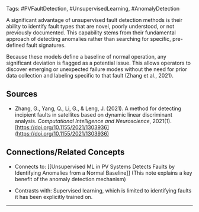 Tags: #PVFaultDetection, #UnsupervisedLearning, #AnomalyDetection

A significant advantage of unsupervised fault detection methods is their ability to identify fault types that are novel, poorly understood, or not previously documented. 
This capability stems from their fundamental approach of detecting anomalies rather than searching for specific, pre-defined fault signatures.

Because these models define a baseline of normal operation, any significant deviation is flagged as a potential issue. 
This allows operators to discover emerging or unexpected failure modes without the need for prior data collection and labeling specific to that fault (Zhang et al., 2021).

## Sources

- Zhang, G., Yang, Q., Li, G., & Leng, J. (2021). A method for detecting incipient faults in satellites based on dynamic linear discriminant analysis. _Computational Intelligence and Neuroscience_, 2021(1). [https://doi.org/10.1155/2021/1303936](https://doi.org/10.1155/2021/1303936)
    

## Connections/Related Concepts

- Connects to: [[Unsupervised ML in PV Systems Detects Faults by Identifying Anomalies from a Normal Baseline]] (This note explains a key benefit of the anomaly detection mechanism)
    
- Contrasts with: Supervised learning, which is limited to identifying faults it has been explicitly trained on.
    

---